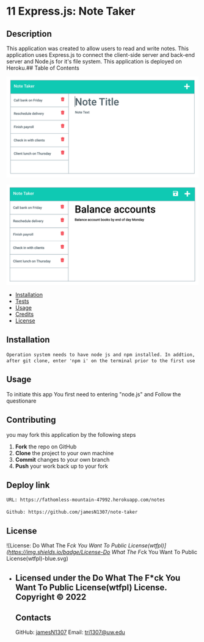 # 11 Express.js: Note Taker
## Description
This application was created to allow users to read and write notes. This application uses Express.js to connect the client-side server and back-end server and Node.js for it's file system. This application is deployed on Heroku.## Table of Contents

![Existing notes are listed in the left-hand column with empty fields on the right-hand side for the new note’s title and text.](./Assets/11-express-homework-demo-01.png)

![Note titled “Balance accounts” reads, “Balance account books by end of day Monday,” with other notes listed on the left.](./Assets/11-express-homework-demo-02.png)
- [Installation](#installation)
- [Tests](#tests)
- [Usage](#usage)
- [Credits](#credits)
- [License](#license)
## Installation
    Operation system needs to have node js and npm installed. In addtion, after git clone, enter 'npm i' on the terminal prior to the first use
    
## Usage
  To initiate this app You first need to entering "node.js" and Follow the questionare 
  ## Contributing
  you may fork this application by the following steps
  1. **Fork** the repo on GitHub
  2. **Clone** the project to your own machine
  3. **Commit** changes to your own branch
  4. **Push** your work back up to your fork
## Deploy link 
    URL: https://fathomless-mountain-47992.herokuapp.com/notes

    Github: https://github.com/jamesN1307/note-taker
## License
    
![License: Do What The F*ck You Want To Public License(wtfpl)](https://img.shields.io/badge/License-Do What The F*ck You Want To Public License(wtfpl)-blue.svg)
    
* Licensed under the Do What The F*ck You Want To Public License(wtfpl) License. Copyright © 2022
    ---
  ## Contacts
    GitHub: [jamesN1307](https://github.com/jamesN1307/)
    Email: [tri1307@uw.edu](mailto:tri1307@uw.edu$)




